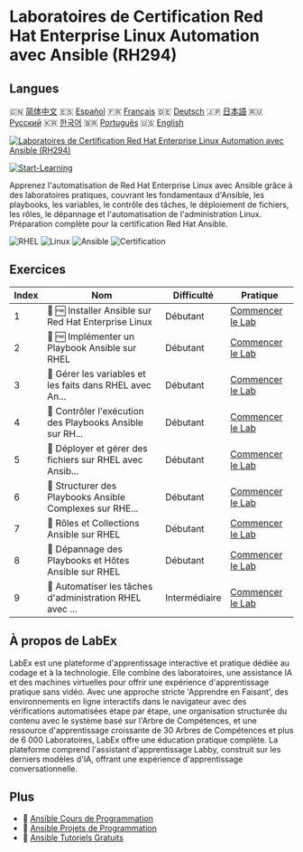 # Laboratoires de Certification Red Hat Enterprise Linux Automation avec Ansible (RH294)

## Langues

🇨🇳 [简体中文](README_zh.md) 🇪🇸 [Español](README_es.md) 🇫🇷 [Français](README_fr.md) 🇩🇪 [Deutsch](README_de.md) 🇯🇵 [日本語](README_ja.md) 🇷🇺 [Русский](README_ru.md) 🇰🇷 [한국어](README_ko.md) 🇧🇷 [Português](README_pt.md) 🇺🇸 [English](README.md) 

[![Laboratoires de Certification Red Hat Enterprise Linux Automation avec Ansible (RH294)](https://cover-creator.labex.io/red-hat-enterprise-linux-automation-with-ansible-rh294.png?lang=fr)](https://labex.io/fr/courses/red-hat-enterprise-linux-automation-with-ansible-rh294)

[![Start-Learning](https://img.shields.io/badge/Start-Learning-whitesmoke?style=for-the-badge)](https://labex.io/fr/courses/red-hat-enterprise-linux-automation-with-ansible-rh294)

Apprenez l'automatisation de Red Hat Enterprise Linux avec Ansible grâce à des laboratoires pratiques, couvrant les fondamentaux d'Ansible, les playbooks, les variables, le contrôle des tâches, le déploiement de fichiers, les rôles, le dépannage et l'automatisation de l'administration Linux. Préparation complète pour la certification Red Hat Ansible.

![RHEL](https://img.shields.io/badge/RHEL-whitesmoke?style=for-the-badge&logo=rhel)
![Linux](https://img.shields.io/badge/Linux-whitesmoke?style=for-the-badge&logo=linux)
![Ansible](https://img.shields.io/badge/Ansible-whitesmoke?style=for-the-badge&logo=ansible)
![Certification](https://img.shields.io/badge/Certification-whitesmoke?style=for-the-badge&logo=certification)


## Exercices

|   Index | Nom                                                       | Difficulté    | Pratique                                                                                                                                     |
|---------|-----------------------------------------------------------|---------------|----------------------------------------------------------------------------------------------------------------------------------------------|
|       1 | 📖 🆓 Installer Ansible sur Red Hat Enterprise Linux      | Débutant      | <a target='_blank' href='https://labex.io/fr/tutorials/rhel-install-ansible-on-red-hat-enterprise-linux-590544'>Commencer le Lab</a>         |
|       2 | 📖 🆓 Implémenter un Playbook Ansible sur RHEL            | Débutant      | <a target='_blank' href='https://labex.io/fr/tutorials/ansible-implement-an-ansible-playbook-on-rhel-590552'>Commencer le Lab</a>            |
|       3 | 📖  Gérer les variables et les faits dans RHEL avec An... | Débutant      | <a target='_blank' href='https://labex.io/fr/tutorials/ansible-manage-variables-and-facts-in-rhel-with-ansible-590560'>Commencer le Lab</a>  |
|       4 | 📖  Contrôler l'exécution des Playbooks Ansible sur RH... | Débutant      | <a target='_blank' href='https://labex.io/fr/tutorials/rhel-control-ansible-playbook-execution-on-rhel-590569'>Commencer le Lab</a>          |
|       5 | 📖  Déployer et gérer des fichiers sur RHEL avec Ansib... | Débutant      | <a target='_blank' href='https://labex.io/fr/tutorials/ansible-deploy-and-manage-files-on-rhel-with-ansible-590573'>Commencer le Lab</a>     |
|       6 | 📖  Structurer des Playbooks Ansible Complexes sur RHE... | Débutant      | <a target='_blank' href='https://labex.io/fr/tutorials/ansible-structuring-complex-ansible-playbooks-on-rhel-590576'>Commencer le Lab</a>    |
|       7 | 📖  Rôles et Collections Ansible sur RHEL                 | Débutant      | <a target='_blank' href='https://labex.io/fr/tutorials/ansible-ansible-roles-and-collections-on-rhel-590574'>Commencer le Lab</a>            |
|       8 | 📖  Dépannage des Playbooks et Hôtes Ansible sur RHEL     | Débutant      | <a target='_blank' href='https://labex.io/fr/tutorials/ansible-troubleshoot-ansible-playbooks-and-hosts-on-rhel-590577'>Commencer le Lab</a> |
|       9 | 📖  Automatiser les tâches d'administration RHEL avec ... | Intermédiaire | <a target='_blank' href='https://labex.io/fr/tutorials/ansible-automate-rhel-administration-tasks-with-ansible-590613'>Commencer le Lab</a>  |

## À propos de LabEx

LabEx est une plateforme d'apprentissage interactive et pratique dédiée au codage et à la technologie. Elle combine des laboratoires, une assistance IA et des machines virtuelles pour offrir une expérience d'apprentissage pratique sans vidéo. Avec une approche stricte 'Apprendre en Faisant', des environnements en ligne interactifs dans le navigateur avec des vérifications automatisées étape par étape, une organisation structurée du contenu avec le système basé sur l'Arbre de Compétences, et une ressource d'apprentissage croissante de 30 Arbres de Compétences et plus de 6 000 Laboratoires, LabEx offre une éducation pratique complète. La plateforme comprend l'assistant d'apprentissage Labby, construit sur les derniers modèles d'IA, offrant une expérience d'apprentissage conversationnelle.

## Plus

- 🔗 [Ansible Cours de Programmation](https://github.com/labex-labs/awesome-programming-courses)
- 🔗 [Ansible Projets de Programmation](https://github.com/labex-labs/awesome-programming-projects)
- 🔗 [Ansible Tutoriels Gratuits](https://github.com/labex-labs/ansible-free-tutorials)

